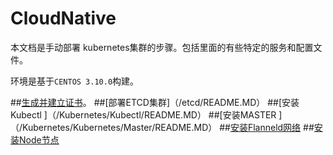 # CloudNative
本文档是手动部署 kubernetes集群的步骤。包括里面的有些特定的服务和配置文件。


环境是基于`CENTOS 3.10.0`构建。



##[生成并建立证书](/GenerateCA/README.MD)。
##[部署ETCD集群]（/etcd/README.MD）
##[安装Kubectl ]（/Kubernetes/Kubectl/README.MD）
##[安装MASTER ]（/Kubernetes/Kubernetes/Master/README.MD）
##[安装Flanneld网络](/Flanneld/README.MD)
##[安装Node节点](/Kubernetes/Kubernetes/Node/README.MD)
